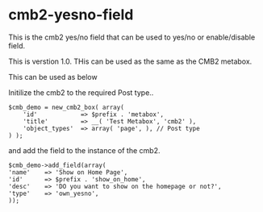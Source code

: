 # cmb2-yesno-field
This is the cmb2 yes/no field that can be used to yes/no or enable/disable field.

This is verstion 1.0.
THis can be used as the same as the CMB2 metabox.



This can be used as below

Initilize the cmb2 to the required Post type..

	$cmb_demo = new_cmb2_box( array(
		'id'            => $prefix . 'metabox',
		'title'         => __( 'Test Metabox', 'cmb2' ),
		'object_types'  => array( 'page', ), // Post type
	) );


and add the field to the instance of the cmb2.

	$cmb_demo->add_field(array(
	'name'    => 'Show on Home Page',
	'id'      => $prefix . 'show_on_home',
	'desc'    => 'DO you want to show on the homepage or not?',
	'type'    => 'own_yesno',
	));
